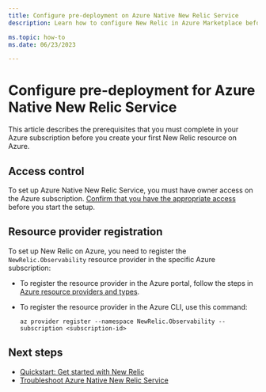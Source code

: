 ```yaml
---
title: Configure pre-deployment on Azure Native New Relic Service
description: Learn how to configure New Relic in Azure Marketplace before deployment.

ms.topic: how-to
ms.date: 06/23/2023

---
```


# Configure pre-deployment for Azure Native New Relic Service

This article describes the prerequisites that you must complete in your Azure subscription before you create your first New Relic resource on Azure.

## Access control

To set up Azure Native New Relic Service, you must have owner access on the Azure subscription. [Confirm that you have the appropriate access](../../role-based-access-control/check-access.md) before you start the setup.

## Resource provider registration

To set up New Relic on Azure, you need to register the `NewRelic.Observability` resource provider in the specific Azure subscription:

- To register the resource provider in the Azure portal, follow the steps in [Azure resource providers and types](../../azure-resource-manager/management/resource-providers-and-types.md).

- To register the resource provider in the Azure CLI, use this command:

  ```azurecli
  az provider register --namespace NewRelic.Observability --subscription <subscription-id>
  ```

## Next steps

- [Quickstart: Get started with New Relic](new-relic-create.md)
- [Troubleshoot Azure Native New Relic Service](new-relic-troubleshoot.md)
